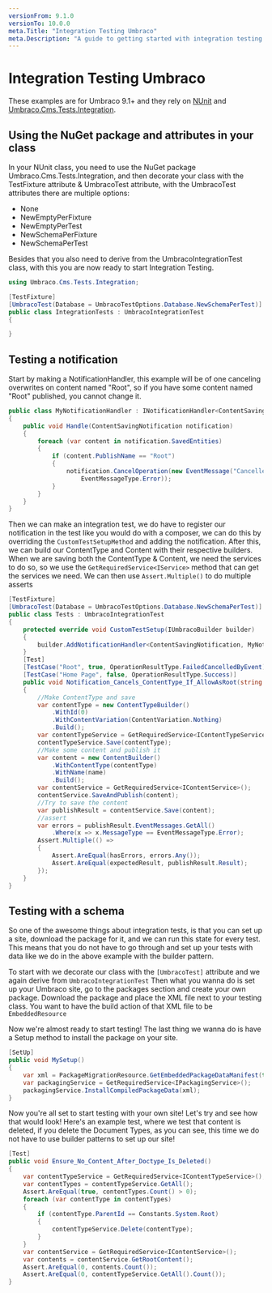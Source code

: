 ```yaml
---
versionFrom: 9.1.0
versionTo: 10.0.0
meta.Title: "Integration Testing Umbraco"
meta.Description: "A guide to getting started with integration testing in Umbraco"
---
```


# Integration Testing Umbraco

These examples are for Umbraco 9.1+ and they rely on [NUnit](https://nunit.org/) and [Umbraco.Cms.Tests.Integration](https://github.com/umbraco/Umbraco-CMS/tree/v10/contrib/tests/Umbraco.Tests.Integration).

## Using the NuGet package and attributes in your class

In your NUnit class, you need to use the NuGet package Umbraco.Cms.Tests.Integration, and then decorate your class with the TestFixture attribute & UmbracoTest attribute, with the UmbracoTest attributes there are multiple options:

- None
- NewEmptyPerFixture
- NewEmptyPerTest
- NewSchemaPerFixture
- NewSchemaPerTest

Besides that you also need to derive from the UmbracoIntegrationTest class, with this you are now ready to start Integration Testing.

```csharp
using Umbraco.Cms.Tests.Integration;

[TestFixture]
[UmbracoTest(Database = UmbracoTestOptions.Database.NewSchemaPerTest)]
public class IntegrationTests : UmbracoIntegrationTest
{

}
```

## Testing a notification

Start by making a NotificationHandler, this example will be of one canceling overwrites on content named "Root", so if you have some content named "Root" published, you cannot change it.

```csharp
public class MyNotificationHandler : INotificationHandler<ContentSavingNotification>
{
    public void Handle(ContentSavingNotification notification)
    {
        foreach (var content in notification.SavedEntities)
        {
            if (content.PublishName == "Root")
            {
                notification.CancelOperation(new EventMessage("Cancelled", "Please do not change root content",
                    EventMessageType.Error));
            }
        }
    }
}
```

Then we can make an integration test, we do have to register our notification in the test like you would do with a composer, we can do this by overriding the `CustomTestSetupMethod` and adding the notification.
After this, we can build our ContentType and Content with their respective builders.
When we are saving both the ContentType & Content, we need the services to do so, so we use the `GetRequiredService<IService>` method that can get the services we need.
We can then use `Assert.Multiple()` to do multiple asserts

```csharp
[TestFixture]
[UmbracoTest(Database = UmbracoTestOptions.Database.NewSchemaPerTest)]
public class Tests : UmbracoIntegrationTest
{
    protected override void CustomTestSetup(IUmbracoBuilder builder)
    {
        builder.AddNotificationHandler<ContentSavingNotification, MyNotificationHandler>();
    }
    [Test]
    [TestCase("Root", true, OperationResultType.FailedCancelledByEvent)]
    [TestCase("Home Page", false, OperationResultType.Success)]
    public void Notification_Cancels_ContentType_If_AllowAsRoot(string name, bool hasErrors, OperationResultType expectedResult)
    {
        //Make ContentType and save
        var contentType = new ContentTypeBuilder()
            .WithId(0)
            .WithContentVariation(ContentVariation.Nothing)
            .Build();
        var contentTypeService = GetRequiredService<IContentTypeService>();
        contentTypeService.Save(contentType);
        //Make some content and publish it
        var content = new ContentBuilder()
            .WithContentType(contentType)
            .WithName(name)
            .Build();
        var contentService = GetRequiredService<IContentService>();
        contentService.SaveAndPublish(content);
        //Try to save the content
        var publishResult = contentService.Save(content);
        //assert
        var errors = publishResult.EventMessages.GetAll()
            .Where(x => x.MessageType == EventMessageType.Error);
        Assert.Multiple(() =>
        {
            Assert.AreEqual(hasErrors, errors.Any());
            Assert.AreEqual(expectedResult, publishResult.Result);
        });
    }
}
```

## Testing with a schema

So one of the awesome things about integration tests, is that you can set up a site, download the package for it, and we can run this state for every test.
This means that you do not have to go through and set up your tests with data like we do in the above example with the builder pattern.

To start with we decorate our class with the `[UmbracoTest]` attribute and we again derive from `UmbracoIntegrationTest`
Then what you wanna do is set up your Umbraco site, go to the packages section and create your own package. Download the package and place the XML file next to your testing class. You want to have the build action of that XML file to be `EmbeddedResource`

Now we're almost ready to start testing! The last thing we wanna do is have a Setup method to install the package on your site.

```csharp
[SetUp]
public void MySetup()
{
    var xml = PackageMigrationResource.GetEmbeddedPackageDataManifest(this.GetType());
    var packagingService = GetRequiredService<IPackagingService>();
    packagingService.InstallCompiledPackageData(xml);
}
```

Now you're all set to start testing with your own site! Let's try and see how that would look!
Here's an example test, where we test that content is deleted, if you delete the Document Types, as you can see, this time we do not have to use builder patterns to set up our site!

```csharp
[Test]
public void Ensure_No_Content_After_Doctype_Is_Deleted()
{
    var contentTypeService = GetRequiredService<IContentTypeService>();
    var contentTypes = contentTypeService.GetAll();
    Assert.AreEqual(true, contentTypes.Count() > 0);
    foreach (var contentType in contentTypes)
    {
        if (contentType.ParentId == Constants.System.Root)
        {
            contentTypeService.Delete(contentType);
        }
    }
    var contentService = GetRequiredService<IContentService>();
    var contents = contentService.GetRootContent();
    Assert.AreEqual(0, contents.Count());
    Assert.AreEqual(0, contentTypeService.GetAll().Count());
}
```
